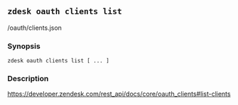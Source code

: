 ## `zdesk oauth clients list`

/oauth/clients.json

### Synopsis

    zdesk oauth clients list [ ... ]

### Description

https://developer.zendesk.com/rest_api/docs/core/oauth_clients#list-clients

